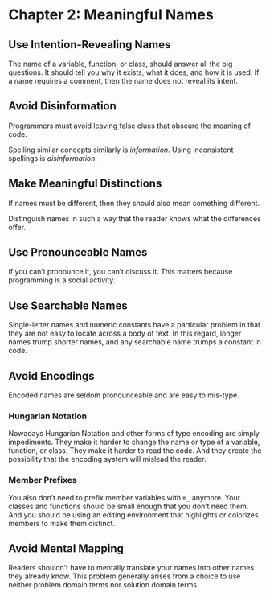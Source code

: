 # Chapter 2: Meaningful Names

## Use Intention-Revealing Names

The name of a variable, function, or class, should answer all the big questions. It should tell you why it exists, what it does, and how it is used. If a name requires a comment, then the name does not reveal its intent.

## Avoid Disinformation

Programmers must avoid leaving false clues that obscure the meaning of code.

Spelling similar concepts similarly is _information_. Using inconsistent spellings is _disinformation_.

## Make Meaningful Distinctions

If names must be different, then they should also mean something different.

Distinguish names in such a way that the reader knows what the differences offer.

## Use Pronounceable Names

If you can’t pronounce it, you can’t discuss it. This matters because programming is a social activity.

## Use Searchable Names

Single-letter names and numeric constants have a particular problem in that they are not easy to locate across a body of text. In this regard, longer names trump shorter names, and any searchable name trumps a constant in code.

## Avoid Encodings

Encoded names are seldom pronounceable and are easy to mis-type.

### Hungarian Notation

Nowadays Hungarian Notation and other forms of type encoding are simply impediments. They make it harder to change the name or type of a variable, function, or class. They make it harder to read the code. And they create the possibility that the encoding system will mislead the reader.

### Member Prefixes

You also don’t need to prefix member variables with `m_` anymore. Your classes and functions should be small enough that you don’t need them. And you should be using an editing environment that highlights or colorizes members to make them distinct.

## Avoid Mental Mapping

Readers shouldn’t have to mentally translate your names into other names they already know. This problem generally arises from a choice to use neither problem domain terms nor solution domain terms.
